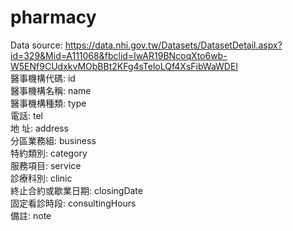 # pharmacy
Data source: https://data.nhi.gov.tw/Datasets/DatasetDetail.aspx?id=329&Mid=A111068&fbclid=IwAR19BNcoqXto6wb-W5ENf9CUdxkvMObBBt2KFg4sTeloLQf4XsFibWaWDEI  
醫事機構代碼: id  
醫事機構名稱: name  
醫事機構種類: type  
電話: tel  
地 址: address  
分區業務組: business  
特約類別: category  
服務項目: service  
診療科別: clinic  
終止合約或歇業日期: closingDate  
固定看診時段: consultingHours  
備註: note
